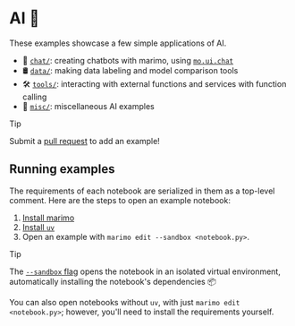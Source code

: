 # AI 🤖

These examples showcase a few simple applications of AI.

- 💬 [`chat/`](chat/): creating chatbots with marimo, using [`mo.ui.chat`](https://docs.marimo.io/api/inputs/chat.html#marimo.ui.chat)
- 🛢️ [`data/`](data/): making data labeling and model comparison tools
- 🛠 [`tools/`](tools/): interacting with external functions and services with function calling
- 🍿 [`misc/`](misc/): miscellaneous AI examples

> [!TIP]
> Submit a
> [pull request](https://github.com/marimo-team/marimo/pulls) to add an example!

## Running examples

The requirements of each notebook are serialized in them as a top-level
comment. Here are the steps to open an example notebook:

1. [Install marimo](https://docs.marimo.io/getting_started/index.html#installation)
2. [Install `uv`](https://github.com/astral-sh/uv/?tab=readme-ov-file#installation)
3. Open an example with `marimo edit --sandbox <notebook.py>`.

> [!TIP]
> The [`--sandbox` flag](https://docs.marimo.io/guides/editor_features/package_management.html) opens the notebook in an isolated virtual environment,
> automatically installing the notebook's dependencies 📦

You can also open notebooks without `uv`, with just `marimo edit <notebook.py>`;
however, you'll need to install the requirements yourself.
